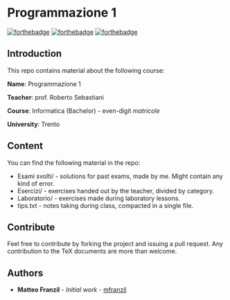 # Programmazione 1
[![forthebadge](https://forthebadge.com/images/badges/made-with-crayons.svg)](https://forthebadge.com) [![forthebadge](https://forthebadge.com/images/badges/built-with-love.svg)](https://forthebadge.com) [![forthebadge](https://forthebadge.com/images/badges/as-seen-on-tv.svg)](https://forthebadge.com)

## Introduction

This repo contains material about the following course:

**Name**: Programmazione 1

**Teacher**: prof. Roberto Sebastiani

**Course**: Informatica (Bachelor) - even-digit *matricole*

**University**: Trento

## Content
You can find the following material in the repo:
* Esami svolti/ - solutions for past exams, made by me. Might contain any kind of error.
* Esercizi/ - exercises handed out by the teacher, divided by category.
* Laboratorio/ - exercises made during laboratory lessons.
* tips.txt - notes taking during class, compacted in a single file.

## Contribute
Feel free to contribute by forking the project and issuing a pull request. Any contribution to the TeX documents are more than welcome.

## Authors
* **Matteo Franzil** - *Initial work* - [mfranzil](https://github.com/mfranzil)
